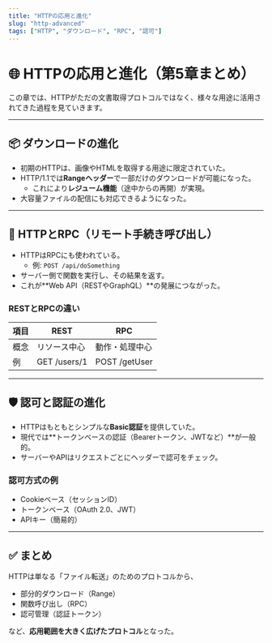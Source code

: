 ```yaml
---
title: "HTTPの応用と進化"
slug: "http-advanced"
tags: ["HTTP", "ダウンロード", "RPC", "認可"]
---
```


# 🌐 HTTPの応用と進化（第5章まとめ）

この章では、HTTPがただの文書取得プロトコルではなく、様々な用途に活用されてきた過程を見ていきます。

---

## 📦 ダウンロードの進化

- 初期のHTTPは、画像やHTMLを取得する用途に限定されていた。
- HTTP/1.1では**Rangeヘッダー**で一部だけのダウンロードが可能になった。
  - これにより**レジューム機能**（途中からの再開）が実現。
- 大容量ファイルの配信にも対応できるようになった。

---

## 🔁 HTTPとRPC（リモート手続き呼び出し）

- HTTPはRPCにも使われている。
  - 例: `POST /api/doSomething`
- サーバー側で関数を実行し、その結果を返す。
- これが**Web API（RESTやGraphQL）**の発展につながった。

### RESTとRPCの違い

| 項目 | REST | RPC |
|------|------|-----|
| 概念 | リソース中心 | 動作・処理中心 |
| 例 | GET /users/1 | POST /getUser |

---

## 🛡 認可と認証の進化

- HTTPはもともとシンプルな**Basic認証**を提供していた。
- 現代では**トークンベースの認証（Bearerトークン、JWTなど）**が一般的。
- サーバーやAPIはリクエストごとにヘッダーで認可をチェック。

### 認可方式の例

- Cookieベース（セッションID）
- トークンベース（OAuth 2.0、JWT）
- APIキー（簡易的）

---

## ✅ まとめ

HTTPは単なる「ファイル転送」のためのプロトコルから、
- 部分的ダウンロード（Range）
- 関数呼び出し（RPC）
- 認可管理（認証トークン）

など、**応用範囲を大きく広げたプロトコル**となった。

